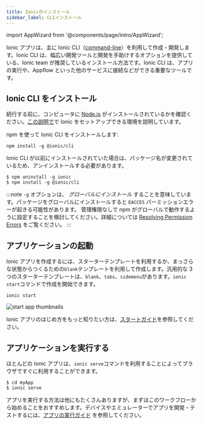 ```yaml
---
title: Ionicのインストール
sidebar_label: CLIインストール
---
```


import AppWizard from '@components/page/intro/AppWizard';

<head>
  <title>Ionic Framework CLIのインストール方法</title>
  <meta
    name="description"
    content="The Ionic CLI is the preferred method of installation—offering a wide range of dev tools and help options. Learn how to install Ionic and begin building apps."
  />
</head>

Ionic アプリは、主に Ionic CLI（[command-line](../reference/glossary.md#cli)）を利用して作成・開発します。Ionic CLI は、幅広い開発ツールと開発を手助けするオプションを提供している、Ionic team が推奨しているインストール方法です。Ionic CLI は、アプリの実行や、Appflow といった他のサービスに接続などができる重要なツールです。

<AppWizard />

## Ionic CLI をインストール

続行する前に、コンピュータに [Node.js](../reference/glossary.md#node) がインストールされているかを確認ください。[この説明で](environment.md)で Ionic をセットアップできる環境を説明しています。

npm を使って Ionic CLI をインストールします:

```shell
npm install -g @ionic/cli
```

Ionic CLI が以前にインストールされていた場合は、パッケージ名が変更されているため、アンインストールする必要があります。

```shell
$ npm uninstall -g ionic
$ npm install -g @ionic/cli

```

:::note
`-g` オプションは、 _グローバルにインストール_ することを意味しています。パッケージをグローバルにインストールすると `EACCES` パーミッションエラーが起きる可能性があります。
管理権限なしで npm がグローバルで動作するように設定することを検討してください。詳細については [Resolving Permission Errors](../developing/tips.md#resolving-permission-errors) をご覧ください。
:::

## アプリケーションの起動

Ionic アプリを作成するには、スターターテンプレートを利用するか、まっさらな状態からつくるための`blank`テンプレートを利用して作成します。汎用的な 3 つのスターターテンプレートは、`blank`、`tabs`、`sidemenu`があります。`ionic start`コマンドで作成を開始できます。

```shell
ionic start
```

![start app thumbnails](/img/installation/start-app-thumbnails.png)

Ionic アプリのはじめ方をもっと知りたい方は、[スタートガイド](../developing/starting.md)を参照してください。

## アプリケーションを実行する

ほとんどの Ionic アプリは、`ionic serve`コマンドを利用することによってブラウザですぐに利用することができます。

```shell
$ cd myApp
$ ionic serve
```

アプリを実行する方法は他にもたくさんありますが、まずはこのワークフローから始めることをおすすめします。デバイスやエミュレーターでアプリを開発・テストするには、[アプリの実行ガイド](../developing/previewing.md) を参照してください。
